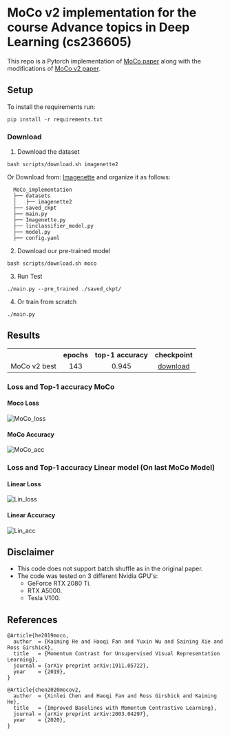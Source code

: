 # MoCo v2 implementation for the course Advance topics in Deep Learning (cs236605)
This repo is a Pytorch implementation of [MoCo paper](https://arxiv.org/abs/1911.05722) along with the modifications of [MoCo v2 paper](https://arxiv.org/abs/2003.04297).

## Setup
To install the requirements run:
```
pip install -r requirements.txt
```
### Download
1) Download the dataset
```
bash scripts/download.sh imagenette2
```
Or Download from: [Imagenette](https://github.com/fastai/imagenette) and organize it as follows:
```
  MoCo_implementation
  ├── datasets
  │   ├── imagenette2
  ├── saved_ckpt
  ├── main.py
  ├── Imagenette.py
  ├── linclassifier_model.py
  ├── model.py
  ├── config.yaml
```
2) Download our pre-trained model
```
bash scripts/download.sh moco
```

3) Run Test
```
./main.py --pre_trained ./saved_ckpt/
```

4) Or train from scratch 
```
./main.py
```

## Results

<table><tbody>
<!-- START TABLE -->
<!-- TABLE HEADER -->
<th valign="bottom"></th>
<th valign="bottom">epochs</th>
<th valign="bottom">top-1 accuracy</th>
<th valign="bottom">checkpoint</th>
<!-- TABLE BODY -->

<tr><td align="left">MoCo v2 best</td>
<td align="center">143</td>
<td align="center">0.945</td>
<td align="center"><a href="https://1drv.ms/u/s!AmflmYcqIiXwanVPL0Kmumjr3HQ?e=0DtcPC">download</a></td>
</tr>
</tbody></table>

### Loss and Top-1 accuracy MoCo

#### Moco Loss
![MoCo_loss](/images/moco_loss.svg)

#### MoCo Accuracy
![MoCo_acc](/images/moco_acc.svg)

### Loss and Top-1 accuracy Linear model (On last MoCo Model) 

#### Linear Loss
![Lin_loss](/images/lin_loss.svg)

#### Linear Accuracy
![Lin_acc](/images/lin_acc.svg)


## Disclaimer
- This code does not support batch shuffle as in the original paper.
- The code was tested on 3 different Nvidia GPU's: 
  - GeForce RTX 2080 Ti.
  - RTX A5000.
  - Tesla V100.


## References
```
@Article{he2019moco,
  author  = {Kaiming He and Haoqi Fan and Yuxin Wu and Saining Xie and Ross Girshick},
  title   = {Momentum Contrast for Unsupervised Visual Representation Learning},
  journal = {arXiv preprint arXiv:1911.05722},
  year    = {2019},
}
```
```
@Article{chen2020mocov2,
  author  = {Xinlei Chen and Haoqi Fan and Ross Girshick and Kaiming He},
  title   = {Improved Baselines with Momentum Contrastive Learning},
  journal = {arXiv preprint arXiv:2003.04297},
  year    = {2020},
}
```

